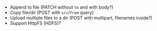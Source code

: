 - Append to file (PATCH without `to` and with body?)
- Copy file/dir (POST with `src`/`from` query)
- Upload multiple files to a dir (POST with multipart, filenames inside?)
- Support HttpFS (HDFS)?